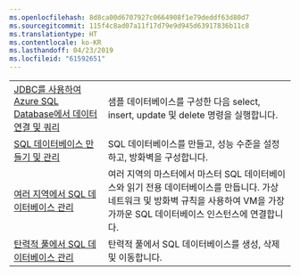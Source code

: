 ```yaml
---
ms.openlocfilehash: 8d8ca00d6707927c0664908f1e79deddf63d80d7
ms.sourcegitcommit: 115f4c8ad07a11f17d79e9d945d63917836b11c8
ms.translationtype: HT
ms.contentlocale: ko-KR
ms.lasthandoff: 04/23/2019
ms.locfileid: "61592651"
---
```

|  |  |
|---------|---------|
| [JDBC를 사용하여 Azure SQL Database에서 데이터 연결 및 쿼리][4] | 샘플 데이터베이스를 구성한 다음 select, insert, update 및 delete 명령을 실행합니다. |
| [SQL 데이터베이스 만들기 및 관리][1] | SQL 데이터베이스를 만들고, 성능 수준을 설정하고, 방화벽을 구성합니다.|
| [여러 지역에서 SQL 데이터베이스 관리][2] | 여러 지역의 마스터에서 마스터 SQL 데이터베이스와 읽기 전용 데이터베이스를 만듭니다. 가상 네트워크 및 방화벽 규칙을 사용하여 VM을 가장 가까운 SQL 데이터베이스 인스턴스에 연결합니다. | 
| [탄력적 풀에서 SQL 데이터베이스 관리][3] | 탄력적 풀에서 SQL 데이터베이스를 생성, 삭제 및 이동합니다. | 

[1]: https://azure.microsoft.com/resources/samples/sql-database-java-manage-db/
[2]: https://azure.microsoft.com/resources/samples/sql-database-java-manage-sql-databases-across-regions/
[3]: ../java-sdk-manage-sql-elastic-pools.md
[4]: https://docs.microsoft.com/azure/sql-database/sql-database-connect-query-java
